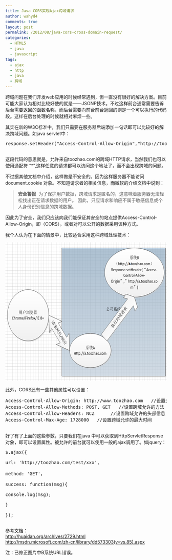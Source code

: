 ```yaml
---
title: Java CORS实现Ajax跨域请求
author: wahyd4
comments: true
layout: post
permalink: /2012/08/java-cors-cross-domain-request/
categories:
  - HTML5
  - java
  - javascript
tags:
  - ajax
  - http
  - java
  - 跨域
---
```

跨域问题在我们开发web应用的时候经常遇到，但一直没有很好的解决方案。目前可能大家认为相对比较好使的就是——JSONP技术。不过这样前台通常需要告诉后台需要返回的函数名称，而后台需要向前台前台返回的则是一个可以执行的代码段。这样在后台处理的时候就相对麻烦一些。

其实在新的W3C标准中，我们只需要在服务器后端添加一句话即可以比较好的解决跨域问题。如java servlet中：

<pre class="brush: java; title: ; notranslate" title="">response.setHeader("Access-Control-Allow-Origin","http://toozhao.com");

</pre>

这段代码的意思就是，允许来自toozhao.com的跨域HTTP请求，当然我们也可以使用通配符 “*”,这样任意的请求都可以访问这个地址了，而不会出现跨域的问题。

不过据其他文档中介绍，这样做是不安全的。因为这样服务器不能访问document.cookie 对象。不知道请求者的相关信息，而微软的介绍文档中说到：

> **安全警报**  为了保护用户数据，跨域请求是匿名的，这意味着服务器无法轻松找出正在请求数据的用户。 因此，只应请求和响应不属于敏感信息或个人身份识别信息的跨域数据。

因此为了安全，我们只应该向我们能保证其安全的站点提供Access-Control-Allow-Origin，即（CORS）。或者对可以公开的数据采用该种方式。

我个人认为在下面的情景中，比较适合采用这种跨域处理技术：

[<img class="aligncenter size-full wp-image-2179" title="aa" src="/images/2012/08/aa1.png" alt="" width="622" height="432" />][1]

此外，CORS还有一些其他属性可以设置：

<pre class="brush: xml; title: ; notranslate" title="">Access-Control-Allow-Origin: http://www.toozhao.com   //设置允许跨域的地址
Access-Control-Allow-Methods: POST, GET   //设置跨域允许的方法
Access-Control-Allow-Headers: NCZ      //设置跨域允许的头部信息
Access-Control-Max-Age: 1728000   //设置跨域允许的最大时间

</pre>

好了有了上面的这些参数，只要我们在java 中可以获取到HttpServletResponse 对象，即可以设置属性。被允许的前台就可以使用一般的ajax调用了。如jquery：

<pre class="brush: jscript; title: ; notranslate" title="">$.ajax({

url: 'http://toozhao.com/test/xxx',

method: 'GET'，

success: function(msg){

console.log(msg);

}

});

</pre>

参考文档：  
<http://huaidan.org/archives/2729.html>  
<http://msdn.microsoft.com/zh-cn/library/dd573303(v=vs.85).aspx>

注：已修正图片中B系统URL错误。

 [1]: /images/2012/08/aa1.png
